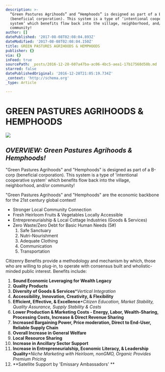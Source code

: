 ```yaml
---
description: >-
  “Green Pastures Agrihoods” and “Hemphoods” is designed as part of a B-corp
  (beneficial corporation). This system is a type of ‘intentional cooperative
  system’ which benefits flow back into the village, neighborhood, and/or
  community! 
author: []
datePublished: '2017-08-08T02:08:04.893Z'
dateModified: '2017-08-08T02:08:04.150Z'
title: GREEN PASTURES AGRIHOODS & HEMPHOODS
publisher: {}
via: {}
inFeed: true
sourcePath: _posts/2016-12-28-607a47ba-ac06-4bc5-aea1-17b17568d58b.md
starred: false
datePublishedOriginal: '2016-12-28T21:05:19.734Z'
_context: 'http://schema.org'
_type: Article

---
```

# **GREEN PASTURES AGRIHOODS & HEMPHOODS**
![](https://the-grid-user-content.s3-us-west-2.amazonaws.com/759975a1-a6ce-4935-b99c-1cec476e67a3.jpg)

## _OVERVIEW: Green Pastures Agrihoods & Hemphoods!_

"Green Pastures Agrihoods" and "Hemphoods" is designed as part of a B-corp (beneficial corporation). This system is a type of 'intentional cooperative system' which benefits flow back into the village, neighborhood, and/or community! 

"Green Pastures Agrihoods" and "Hemphoods" are the economic backbone for the 21st century global context!

* Stronger Local Community Connection
* Fresh Heirloom Fruits & Vegetables Locally Accessible
* Entrepreneurialship & Local Cottage Industries (Goods & Services)
* Zero Waste/Zero Debt for Basic Human Needs (5\#)
  1. Safe Sanctuary
  2. Nutri-Nourishment
  3. Adequate Clothing
  4. Communication
  5. Transportation

Citizenry Benefits provide a methodology and mechanism by which, those who are willing to plug-in, to operate with consensus built and wholistic-minded public interest. Benefits include:

1. **Sound Economic Leveraging for Wealth Legacy**
2. **Quality Products**
3. **Diversity of Goods & Services**\*_Vertical Integration_
4. **Accessibility, Innovation, Creativity, & Flexibility**
5. **Efficient, Effective, & Excellence**_\*Citizen Education, Market Stability, Quality Assurance, Supply Stability & Costs_
6. **Lower Production & Marketing Costs - Energy, Labor, Wealth-Sharing, Processing Costs, Increase & Direct Revenue Sharing**
7. **Increased Bargaining Power, Price moderation, Direct to End-User, Reliable Supply Chain**
8. **Overall Increase in General Welfare**
9. **Local Resource Sharing**
10. **Increase in Ancillary Sector Support**
11. **Increase in Entrepreneurialship, Economic Literacy, & Leadership Quality**_\*Niche Marketing with Heirloom, nonGMO, Organic Provides Premium Pricing_
12. **Satellite Support by 'Emissary Ambassadors' **